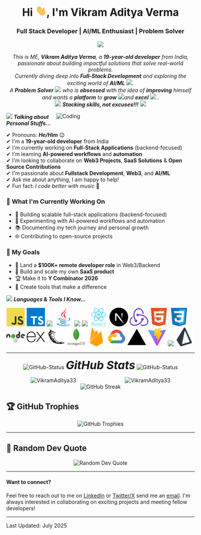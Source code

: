 

<h1 align="center">Hi <img src="https://raw.githubusercontent.com/ABSphreak/ABSphreak/master/gifs/Hi.gif" width="30px">, I'm Vikram Aditya Verma</h1>
<h3 align="center">Full Stack Developer | AI/ML Enthusiast | Problem Solver</h3>

<div align="center">
  <img src="https://readme-typing-svg.vercel.app/?lines=Building%20Impactful%20Solutions;Always%20Learning%20%7C%20Always%20Growing;Passionate%20About%20Tech&center=true&width=380&height=50">
</div>



<p align="center">
  <em>
    This is ME, <b>Vikram Aditya Verma</b>, a <b>19-year-old developer</b> from India, passionate about building impactful solutions that solve real-world problems. <br>
    Currently diving deep into <b>Full-Stack Development</b> and exploring the exciting world of <b>AI/ML</b> <img src="https://github.com/TheDudeThatCode/TheDudeThatCode/blob/master/Assets/Developer.gif" width="30px">. <br>
    A <b>Problem Solver</b>&nbsp;<img src="https://github.com/TheDudeThatCode/TheDudeThatCode/blob/master/Assets/Designer.gif" width="36px">&nbsp;who is <b>obsessed</b>
    with the idea of <b>improving</b> himself and wants a <b>platform</b> to 
    <b>grow</b> <img src="https://github.com/TheDudeThatCode/TheDudeThatCode/blob/master/Assets/Rocket.gif" width="18px">and 
    <b>excel</b> <img src="https://github.com/TheDudeThatCode/TheDudeThatCode/blob/master/Assets/Medal.gif" width="20px">&nbsp;.
  </em> 
  <br>
  <img src="https://media.giphy.com/media/VgCDAzcKvsR6OM0uWg/giphy.gif" width="50" /> <b><i>Stacking skills, not excuses!!!</i></b> <img src="https://media.giphy.com/media/7j2hfyeVcDtf2/giphy.gif" width="50" />
</p>

<img align="right" width="370px" alt="Coding" src="https://media.giphy.com/media/3ohs4BSacFKI7A717y/giphy.gif" />

<img width="30px" src="https://media.giphy.com/media/ObNTw8Uzwy6KQ/giphy.gif">&nbsp;**_Talking about Personal Stuffs..._**

✔ Pronouns: **_He/Him_** 😉<br>
✔ I'm a **19-year-old developer** from India<br>
✔ I'm currently working on **Full-Stack Applications** (backend-focused)<br>
✔ I'm learning **AI-powered workflows** and **automation**<br>
✔ I'm looking to collaborate on **Web3 Projects**, **SaaS Solutions** & **Open Source Contributions**<br>
✔ I'm passionate about **Fullstack Development**, **Web3**, and **AI/ML**<br>
✔ Ask me about anything, I am happy to help!<br>
✔ Fun fact: _I code better with music_ 🎵<br>

### 🎯 **What I'm Currently Working On**
- 🔧 Building scalable full-stack applications (backend-focused)
- 🤖 Experimenting with AI-powered workflows and automation
- 📚 Documenting my tech journey and personal growth
- 🌐 Contributing to open-source projects

### 🎪 **My Goals**
- 💼 Land a **$100K+ remote developer role** in Web3/Backend
- 🚀 Build and scale my own **SaaS product**
- 🏆 Make it to **Y Combinator 2026**
- 🌟 Create tools that make a difference

<img width="30px" src="https://media.giphy.com/media/ObNTw8Uzwy6KQ/giphy.gif">&nbsp;**_Languages & Tools I Know..._**

<p align="left">
  <code><img height="50" src="https://raw.githubusercontent.com/devicons/devicon/master/icons/javascript/javascript-original.svg"></code>
  <code><img height="50" src="https://raw.githubusercontent.com/devicons/devicon/master/icons/typescript/typescript-original.svg" alt="typescript"/></code>
  <code><img height="50" src="https://raw.githubusercontent.com/jmnote/z-icons/master/svg/python.svg"></code>
  <code><img height="50" src="https://raw.githubusercontent.com/devicons/devicon/master/icons/java/java-original.svg"></code>
  <code><img height="50" src="https://raw.githubusercontent.com/jmnote/z-icons/master/svg/cpp.svg"></code>
  <code><img height="50" src="https://raw.githubusercontent.com/jmnote/z-icons/master/svg/c.svg"></code>
  <code><img height="50" src="https://raw.githubusercontent.com/devicons/devicon/master/icons/react/react-original-wordmark.svg"></code>
  <code><img height="50" src="https://raw.githubusercontent.com/devicons/devicon/master/icons/nextjs/nextjs-original.svg"></code>
  <code><img height="50" src="https://raw.githubusercontent.com/devicons/devicon/master/icons/redux/redux-original.svg"></code>
  <code><img height="50" src="https://raw.githubusercontent.com/devicons/devicon/master/icons/html5/html5-original.svg"></code>
  <code><img height="50" src="https://raw.githubusercontent.com/devicons/devicon/master/icons/css3/css3-original.svg"></code>
  <code><img height="50" src="https://raw.githubusercontent.com/devicons/devicon/master/icons/nodejs/nodejs-original-wordmark.svg"></code>
  <code><img height="50" src="https://raw.githubusercontent.com/devicons/devicon/master/icons/express/express-original.svg"></code>
  <code><img height="50" src="https://raw.githubusercontent.com/devicons/devicon/master/icons/flask/flask-original.svg"></code>
  <code><img height="50" src="https://raw.githubusercontent.com/devicons/devicon/master/icons/mongodb/mongodb-original-wordmark.svg"></code>
  <code><img height="50" src="https://raw.githubusercontent.com/devicons/devicon/master/icons/firebase/firebase-plain.svg"></code>
  <code><img height="50" src="https://raw.githubusercontent.com/devicons/devicon/master/icons/googlecloud/googlecloud-original.svg"></code>
  <code><img height="50" src="https://raw.githubusercontent.com/devicons/devicon/master/icons/vercel/vercel-original.svg"></code>
  <code><img height="50" src="https://raw.githubusercontent.com/devicons/devicon/master/icons/vitejs/vitejs-original.svg"></code>
  <code><img height="50" src="https://raw.githubusercontent.com/jmnote/z-icons/master/svg/git.svg"></code>
  <code><img height="50" src="https://raw.githubusercontent.com/devicons/devicon/master/icons/prisma/prisma-original.svg"></code>
</p>

<hr>

<p align="center">
 <img src="https://media.giphy.com/media/8UHRm5oY4k4FDxq5QG/giphy.gif" width="50px" alt="GitHub-Status"/>
 <i style="font-size:30px !important;"><b>GitHub Stats</b></i>
 <img src="https://media.giphy.com/media/8UHRm5oY4k4FDxq5QG/giphy.gif" width="50px" alt="GitHub-Status"/>
</p>

<div style="display:flex; flex-wrap:wrap; justify-content:space-around;">
  <span width="100%" style="align:left;" >
    <img style="height:100%" src="https://github-readme-stats.vercel.app/api/top-langs?username=VikramAditya33&show_icons=true&locale=en&layout=compact&theme=aura" alt="VikramAditya33" />
  </span>
  <span width="100%">
    <img style="height:100%;" src="https://github-readme-stats.vercel.app/api?username=VikramAditya33&show_icons=true&locale=en&theme=aura" alt="VikramAditya33">
  </span>
</div>

<div align="center">
  <img src="https://nirzak-streak-stats.vercel.app/?user=VikramAditya33&theme=aura&hide_border=false" alt="GitHub Streak" />
</div>

## 🏆 GitHub Trophies

<div align="center">
  <img src="https://github-profile-trophy.vercel.app/?username=VikramAditya33&theme=shadow_blue&no-frame=false&no-bg=false&margin-w=4" alt="GitHub Trophies" />
</div>

<hr>



## 💭 Random Dev Quote

<div align="center">
  <img src="https://quotes-github-readme.vercel.app/api?type=horizontal&theme=gruvbox" alt="Random Dev Quote" />
</div>

---

#### Want to connect?

Feel free to reach out to me on [LinkedIn](https://www.linkedin.com/in/vikram-aditya-verma-b80561367/) or [Twitter/X](https://x.com/ViXkrm) send me an [email](mailto:vikramadityaverma87@gmail.com). I'm always interested in collaborating on exciting projects and meeting fellow developers!

---

Last Updated: July 2025
